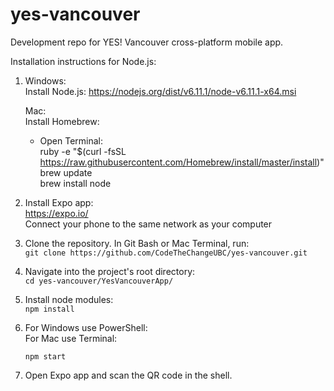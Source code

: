 # yes-vancouver
Development repo for YES! Vancouver cross-platform mobile app. 


Installation instructions for Node.js:

1. Windows:  
   Install Node.js: https://nodejs.org/dist/v6.11.1/node-v6.11.1-x64.msi

   Mac:  
   Install Homebrew:  
   - Open Terminal:  
   ruby -e "$(curl -fsSL https://raw.githubusercontent.com/Homebrew/install/master/install)"  
   brew update  
   brew install node  
   

2. Install Expo app:  
   https://expo.io/  
   Connect your phone to the same network as your computer  
   

3. Clone the repository.  In Git Bash or Mac Terminal, run:  
   `git clone https://github.com/CodeTheChangeUBC/yes-vancouver.git`
   
4. Navigate into the project's root directory:  
   `cd yes-vancouver/YesVancouverApp/`
   
5. Install node modules:  
   `npm install`

6. For Windows use PowerShell:  
   For Mac use Terminal:

   `npm start`

7. Open Expo app and scan the QR code in the shell.


